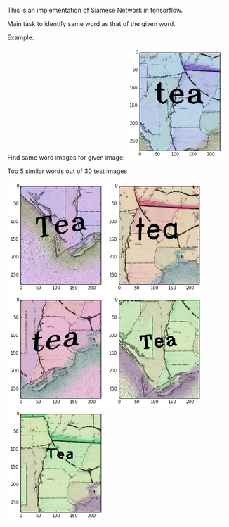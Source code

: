 This is an implementation of Siamese Network in tensorflow.

Main task to identify same word as that of the given word.

Example:

Find same word images for given image:
![Original query image](./imgs/original.png)

Top 5 similar words out of 30 test images

![Original query image](./imgs/r1.png)
![Original query image](./imgs/r2.png)
![Original query image](./imgs/r3.png)
![Original query image](./imgs/r4.png)
![Original query image](./imgs/r5.png)

